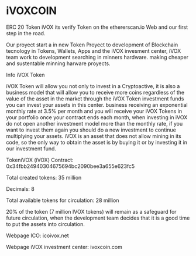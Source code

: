 # iVOXCOIN
ERC 20 Token iVOX its verify Token on the ethererscan.io Web and our first step in the road.

Our proyect start a in new Token Proyect to development of Blockchain tecnology in Tokens, Wallets, Apps and the iVOX invesment center, iVOX team work to development searching in minners hardware. making cheaper and sustentable minning harware proyects.

Info iVOX Token 

iVOX Token will allow you not only to invest in a Cryptoactive, it is also a business model that will allow you to receive more coins regardless of the value of the asset in the market through the iVOX Token investment funds you can invest your assets in this center. business receiving an exponential monthly rate at 3.5% per month and you will receive your iVOX Tokens in your portfolio once your contract ends each month, when investing in iVOX do not open another investment model more than the monthly rate, if you want to invest them again you should do a new investment to continue multiplying your assets. iVOX is an asset that does not allow mining in its code, so the only way to obtain the asset is by buying it or by investing it in our investment fund.

TokeniVOX (iVOX) Contract: 0x34fbb24940304675694bc2090bee3a655e623fc5

Total created tokens: 35 million

Decimals: 8

Total available tokens for circulation: 28 million

20% of the token (7 million IVOX tokens) will remain as a safeguard for future circulation, when the development team decides that it is a good time to put the assets into circulation.

Webpage ICO: icoivox.net

Webpage iVOX investment center: ivoxcoin.com

